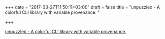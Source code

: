+++
date = "2017-03-27T11:50:11+03:00"
draft = false
title = "unpuzzled - A colorful CLI library with variable provenance. "

+++

<p><a href="https://t.co/7g9aZYB38o">unpuzzled - A colorful CLI library with variable provenance. </a></p>